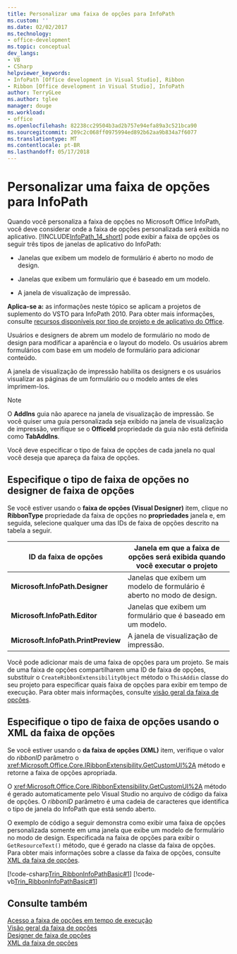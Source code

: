 ```yaml
---
title: Personalizar uma faixa de opções para InfoPath
ms.custom: ''
ms.date: 02/02/2017
ms.technology:
- office-development
ms.topic: conceptual
dev_langs:
- VB
- CSharp
helpviewer_keywords:
- InfoPath [Office development in Visual Studio], Ribbon
- Ribbon [Office development in Visual Studio], InfoPath
author: TerryGLee
ms.author: tglee
manager: douge
ms.workload:
- office
ms.openlocfilehash: 82238cc29504b3ad2b757e94efa89a3c521bca90
ms.sourcegitcommit: 209c2c068ff0975994ed892b62aa9b834a7f6077
ms.translationtype: MT
ms.contentlocale: pt-BR
ms.lasthandoff: 05/17/2018
---
```

# <a name="customize-a-ribbon-for-infopath"></a>Personalizar uma faixa de opções para InfoPath
  Quando você personaliza a faixa de opções no Microsoft Office InfoPath, você deve considerar onde a faixa de opções personalizada será exibida no aplicativo. [!INCLUDE[InfoPath_14_short](../vsto/includes/infopath-14-short-md.md)] pode exibir a faixa de opções os seguir três tipos de janelas de aplicativo do InfoPath:  
  
-   Janelas que exibem um modelo de formulário é aberto no modo de design.  
  
-   Janelas que exibem um formulário que é baseado em um modelo.  
  
-   A janela de visualização de impressão.  
  
 **Aplica-se a:** as informações neste tópico se aplicam a projetos de suplemento do VSTO para InfoPath 2010. Para obter mais informações, consulte [recursos disponíveis por tipo de projeto e de aplicativo do Office](../vsto/features-available-by-office-application-and-project-type.md).  
  
 Usuários e designers de abrem um modelo de formulário no modo de design para modificar a aparência e o layout do modelo. Os usuários abrem formulários com base em um modelo de formulário para adicionar conteúdo.  
  
 A janela de visualização de impressão habilita os designers e os usuários visualizar as páginas de um formulário ou o modelo antes de eles imprimem-los.  
  
> [!NOTE]  
>  O **AddIns** guia não aparece na janela de visualização de impressão. Se você quiser uma guia personalizada seja exibido na janela de visualização de impressão, verifique se o **OfficeId** propriedade da guia não está definida como **TabAddIns**.  
  
 Você deve especificar o tipo de faixa de opções de cada janela no qual você deseja que apareça da faixa de opções.  
  
## <a name="specify-the-ribbon-type-in-the-ribbon-designer"></a>Especifique o tipo de faixa de opções no designer de faixa de opções  
 Se você estiver usando o **faixa de opções (Visual Designer)** item, clique no **RibbonType** propriedade da faixa de opções no **propriedades** janela e, em seguida, selecione qualquer uma das IDs de faixa de opções descrito na tabela a seguir.  
  
|ID da faixa de opções|Janela em que a faixa de opções será exibida quando você executar o projeto|  
|---------------|---------------------------------------------------------------------|  
|**Microsoft.InfoPath.Designer**|Janelas que exibem um modelo de formulário é aberto no modo de design.|  
|**Microsoft.InfoPath.Editor**|Janelas que exibem um formulário que é baseado em um modelo.|  
|**Microsoft.InfoPath.PrintPreview**|A janela de visualização de impressão.|  
  
 Você pode adicionar mais de uma faixa de opções para um projeto. Se mais de uma faixa de opções compartilharem uma ID de faixa de opções, substituir o `CreateRibbonExtensibilityObject` método o `ThisAddin` classe do seu projeto para especificar quais faixa de opções para exibir em tempo de execução. Para obter mais informações, consulte [visão geral da faixa de opções](../vsto/ribbon-overview.md).  
  
## <a name="specify-the-ribbon-type-by-using-ribbon-xml"></a>Especifique o tipo de faixa de opções usando o XML da faixa de opções  
 Se você estiver usando o **da faixa de opções (XML)** item, verifique o valor do *ribbonID* parâmetro o <xref:Microsoft.Office.Core.IRibbonExtensibility.GetCustomUI%2A> método e retorne a faixa de opções apropriada.  
  
 O <xref:Microsoft.Office.Core.IRibbonExtensibility.GetCustomUI%2A> método é gerado automaticamente pelo Visual Studio no arquivo de código da faixa de opções. O *ribbonID* parâmetro é uma cadeia de caracteres que identifica o tipo de janela do InfoPath que está sendo aberto.  
  
 O exemplo de código a seguir demonstra como exibir uma faixa de opções personalizada somente em uma janela que exibe um modelo de formulário no modo de design. Especificada na faixa de opções para exibir o `GetResourceText()` método, que é gerado na classe da faixa de opções. Para obter mais informações sobre a classe da faixa de opções, consulte [XML da faixa de opções](../vsto/ribbon-xml.md).  
  
 [!code-csharp[Trin_RibbonInfoPathBasic#1](../vsto/codesnippet/CSharp/myinfopathproject/ribbon.cs#1)]
 [!code-vb[Trin_RibbonInfoPathBasic#1](../vsto/codesnippet/VisualBasic/myinfopathproject/ribbon.vb#1)]  
  
## <a name="see-also"></a>Consulte também  
 [Acesso a faixa de opções em tempo de execução](../vsto/accessing-the-ribbon-at-run-time.md)   
 [Visão geral da faixa de opções](../vsto/ribbon-overview.md)   
 [Designer de faixa de opções](../vsto/ribbon-designer.md)   
 [XML da faixa de opções](../vsto/ribbon-xml.md)  
  
  